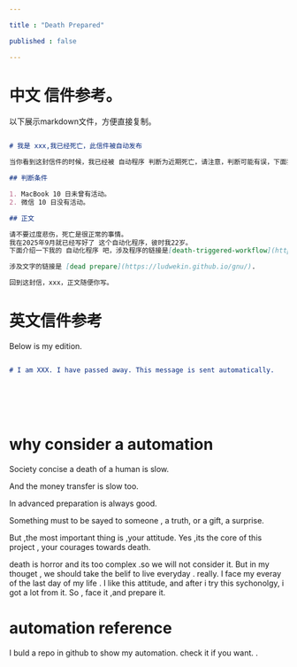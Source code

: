```yaml
---

title : "Death Prepared"

published : false

---
```


# 中文 信件参考。


以下展示markdown文件，方便直接复制。
```markdown

# 我是 xxx,我已经死亡，此信件被自动发布

当你看到这封信件的时候，我已经被 自动程序 判断为近期死亡，请注意，判断可能有误，下面我讲展示 判断条件。

## 判断条件

1. MacBook 10 日未曾有活动。
2. 微信 10 日没有活动。

## 正文

请不要过度悲伤，死亡是很正常的事情。
我在2025年9月就已经写好了 这个自动化程序，彼时我22岁。
下面介绍一下我的 自动化程序 吧，涉及程序的链接是[death-triggered-workflow](https://github.com/ludwekin/death-triggered-workflow/blob/main/README.md).

涉及文字的链接是 [dead prepare](https://ludwekin.github.io/gnu/).

回到这封信，xxx，正文随便你写。

```



# 英文信件参考

Below is my edition.

```markdown

# I am XXX. I have passed away. This message is sent automatically.







```


# why consider a automation

Society concise a death of a human is slow.

And the money transfer is slow too.

In advanced preparation is always good.

Something must to be sayed to someone , a truth, or a gift, a surprise.

But ,the most important thing is ,your attitude. Yes ,its the core of this project , your courages towards death. 

death is horror and its too complex .so we will not consider it. But in my thouget , we should take the belif to live everyday . really. I face my everay of the last day of my life . I like this attitude, and after i try this sychonolgy, i got a lot from it. So , face it ,and prepare it.

# automation reference

I buld a repo in github to show my automation. check it if you want. []().